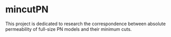 # mincutPN
This project is dedicated to research the correspondence between absolute permeability of full-size PN models and their minimum cuts.
